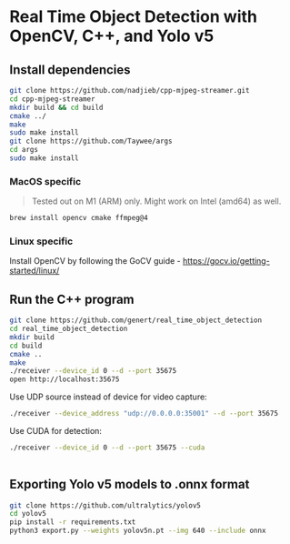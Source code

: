 # Real Time Object Detection with OpenCV, C++, and Yolo v5

## Install dependencies

```bash
git clone https://github.com/nadjieb/cpp-mjpeg-streamer.git
cd cpp-mjpeg-streamer
mkdir build && cd build
cmake ../
make
sudo make install
git clone https://github.com/Taywee/args
cd args
sudo make install
```

### MacOS specific

> Tested out on M1 (ARM) only. Might work on Intel (amd64) as well.

```bash
brew install opencv cmake ffmpeg@4
```

### Linux specific

Install OpenCV by following the GoCV guide - https://gocv.io/getting-started/linux/


## Run the C++ program

```bash
git clone https://github.com/genert/real_time_object_detection
cd real_time_object_detection
mkdir build
cd build
cmake ..
make
./receiver --device_id 0 --d --port 35675
open http://localhost:35675
```

Use UDP source instead of device for video capture:

```bash
./receiver --device_address "udp://0.0.0.0:35001" --d --port 35675
```

Use CUDA for detection:
```bash
./receiver --device_id 0 --d --port 35675 --cuda
  
```

## Exporting Yolo v5 models to .onnx format

```bash
git clone https://github.com/ultralytics/yolov5
cd yolov5
pip install -r requirements.txt
python3 export.py --weights yolov5n.pt --img 640 --include onnx
```
